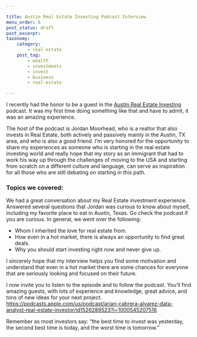 ```yaml
---

title: Austin Real Estate Investing Podcast Interview
menu_order: 6
post_status: draft
post_excerpt:  
taxonomy:
    category:
        - real-estate
    post_tag:
        - wealth
        - investments
        - invest
        - business
        - real-estate

---
```

I recently had the honor to be a guest in the [Austin Real Estate Investing](https://podcasts.apple.com/us/podcast/austin-real-estate-investing/id1526289523) podcast. It was my first time doing something like that and have to admit, it was an amazing experience.  

The host of the podcast is Jordan Moorhead, who is a realtor that also invests in Real Estate, both actively and passively mainly in the Austin, TX area, and who is also a good friend. 
I’m very honored for the opportunity to share my experiences as someone who is starting in the real estate investing world and really hope that my story as an immigrant that had to work his way up through the challenges of moving to the USA and starting from scratch on a different culture and language, can serve as inspiration for all those who are still debating on starting in this path. 

### Topics we covered:
We had a great conversation about my Real Estate investment experience. Answered several questions that Jordan was curious to know about myself, including my favorite place to eat in Austin, Texas. Go check the podcast if you are curious. In general, we went over the following:

* Whom I inherited the love for real estate from.
* How even in a hot market, there is always an opportunity to find great deals.
* Why you should start investing right now and never give up.

I sincerely hope that my interview helps you find some motivation and understand that even in a hot market there are some chances for everyone that are seriously looking and focused on their future.

I now invite you to listen to the episode and to follow the podcast. You’ll find amazing guests, with lots of experience and knowledge, great advice, and tons of new ideas for  your next project.
https://podcasts.apple.com/us/podcast/arian-cabrera-alvarez-data-analyst-real-estate-investor/id1526289523?i=1000545207516

Remember as most investors say: “the best time to invest was yesterday, the second best time is today, and the worst time is tomorrow.”



